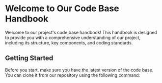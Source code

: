 # Welcome to Our Code Base Handbook

Welcome to our project's code base handbook! This handbook is designed to provide you with a comprehensive understanding of our project, including its structure, key components, and coding standards.

## Getting Started

Before you start, make sure you have the latest version of the code base. You can clone it from our repository using the following command:
